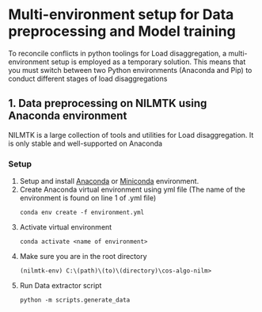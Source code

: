 # Multi-environment setup for Data preprocessing and Model training

To reconcile conflicts in python toolings for Load disaggregation, a multi-environment setup is employed as a temporary solution. This means that you must switch between two Python environments (Anaconda and Pip) to conduct different stages of load disaggregations

## 1. Data preprocessing on NILMTK using Anaconda environment

NILMTK is a large collection of tools and utilities for Load disaggregation. It is only stable and well-supported on Anaconda

### Setup
1. Setup and install [Anaconda](https://www.anaconda.com/download) or [Miniconda](https://docs.conda.io/projects/miniconda/en/latest/) environment.
2. Create Anaconda virtual environment using yml file (The name of the environment is found on line 1 of .yml file)
    ```
    conda env create -f environment.yml
    ```
3. Activate virtual environment
    ```
    conda activate <name of environment>
    ```
4. Make sure you are in the root directory
    ```
    (nilmtk-env) C:\(path)\(to)\(directory)\cos-algo-nilm> 
    ```
5. Run Data extractor script
    ```
    python -m scripts.generate_data
    ```
